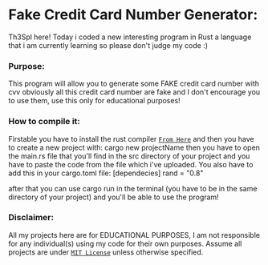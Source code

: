 # Fake Credit Card Number Generator:

Th3Spl here!
Today i coded a new interesting program in Rust a language that i am currently learning 
so please don't judge my code :)

### Purpose:
This program will allow you to generate some FAKE credit card number with cvv obviously 
all this credit card number are fake and I don't encourage you to use them, use this only 
for educational purposes!

### How to compile it:
Firstable you have to install the rust compiler [`From Here`](https://www.rust-lang.org/tools/install)
and then you have to create a new project with: cargo new projectName
then you have to open the main.rs file that you'll find in the src directory of your project and you 
have to paste the code from the file which i've uploaded.
You also have to add this in your cargo.toml file:
[dependecies]
rand = "0.8"

after that you can use cargo run in the terminal (you have to be in the same directory of your project)
and you'll be able to use the program!

### Disclaimer:
All my projects here are for EDUCATIONAL PURPOSES, I am not responsible for any individual(s) using my code for their own purposes. Assume all projects are under [`MIT License`](https://opensource.org/licenses/MIT) unless otherwise specified.
